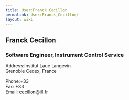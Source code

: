 ```yaml
---
title: User:Franck Cecillon
permalink: User:Franck_Cecillon/
layout: wiki
---
```


Franck Cecillon
---------------

### Software Engineer, Instrument Control Service

Address:Institut Laue Langevin  
Grenoble Cedex, France

<!-- -->

Phone:+33  
Fax: +33  
Email: <cecillon@ill.fr>  
